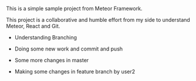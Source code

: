 This is a simple sample project from Meteor Framework.

This project is a collaborative and humble effort from my side to 
understand Meteor, React and Git.


- Understanding Branching

- Doing some new work and commit and push
- Some more changes in master
- Making some changes in feature branch by user2